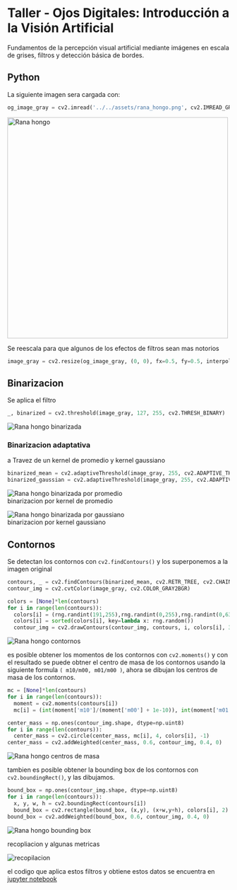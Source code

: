 # Taller - Ojos Digitales: Introducción a la Visión Artificial
Fundamentos de la percepción visual artificial mediante imágenes en escala de grises, filtros y detección básica de bordes.

## Python

La siguiente imagen sera cargada con:
```python
og_image_gray = cv2.imread('../../assets/rana_hongo.png', cv2.IMREAD_GRAYSCALE)
```
<img src="../assets/rana_hongo_gray.png" alt="Rana hongo" height="500"/>

Se reescala para que algunos de los efectos de filtros sean mas notorios
```python
image_gray = cv2.resize(og_image_gray, (0, 0), fx=0.5, fy=0.5, interpolation=cv2.INTER_AREA)
```
## Binarizacion
Se aplica el filtro
```python
_, binarized = cv2.threshold(image_gray, 127, 255, cv2.THRESH_BINARY)
```
![Rana hongo binarizada](python/binarized.png)
### Binarizacion adaptativa
a Travez de un kernel de promedio y kernel gaussiano

```python
binarized_mean = cv2.adaptiveThreshold(image_gray, 255, cv2.ADAPTIVE_THRESH_MEAN_C, cv2.THRESH_BINARY, 13,2)
binarized_gaussian = cv2.adaptiveThreshold(image_gray, 255, cv2.ADAPTIVE_THRESH_GAUSSIAN_C, cv2.THRESH_BINARY, 13,2)
```
![Rana hongo binarizada por promedio](python/binarized_mean.png)
<br/>
binarizacion por kernel de promedio

![Rana hongo binarizada por gaussiano](python/binarized_gaussian.png)
<br/>
binarizacion por kernel gaussiano

## Contornos
Se detectan los contornos con ```cv2.findContours()``` y los superponemos a la imagen original

```python
contours, _ = cv2.findContours(binarized_mean, cv2.RETR_TREE, cv2.CHAIN_APPROX_SIMPLE)
contour_img = cv2.cvtColor(image_gray, cv2.COLOR_GRAY2BGR)

colors = [None]*len(contours)
for i in range(len(contours)):
  colors[i] = (rng.randint(191,255),rng.randint(0,255),rng.randint(0,63))
  colors[i] = sorted(colors[i], key=lambda x: rng.random())
  contour_img = cv2.drawContours(contour_img, contours, i, colors[i], 3)
```
![Rana hongo contornos](python/contours.png)

es posible obtener los momentos de los contornos con `cv2.moments()` y con el resultado se puede obtner el centro de masa
de los contornos usando la siguiente formula `( m10/m00, m01/m00 )`, ahora se dibujan los centros de masa de los contornos.

```python
mc = [None]*len(contours)
for i in range(len(contours)):
  moment = cv2.moments(contours[i])
  mc[i] = (int(moment['m10']/(moment['m00'] + 1e-10)), int(moment['m01']/(moment['m00']+ 1e-10)))

center_mass = np.ones(contour_img.shape, dtype=np.uint8)
for i in range(len(contours)):
  center_mass = cv2.circle(center_mass, mc[i], 4, colors[i], -1)
center_mass = cv2.addWeighted(center_mass, 0.6, contour_img, 0.4, 0)
```

![Rana hongo centros de masa](python/center_mass.png)

tambien es posible obtener la bounding box de los contornos con `cv2.boundingRect()`, y las dibujamos.
```python
bound_box = np.ones(contour_img.shape, dtype=np.uint8)
for i in range(len(contours)):
  x, y, w, h = cv2.boundingRect(contours[i])
  bound_box = cv2.rectangle(bound_box, (x,y), (x+w,y+h), colors[i], 2)
bound_box = cv2.addWeighted(bound_box, 0.6, contour_img, 0.4, 0)
```

![Rana hongo bounding box](python/bound_box.png)

recopliacion y algunas metricas

![recopilacion](python/output.png)

el codigo que aplica estos filtros y obtiene estos datos se encuentra en [jupyter notebook](python/segmentacion_formas.ipynb)
